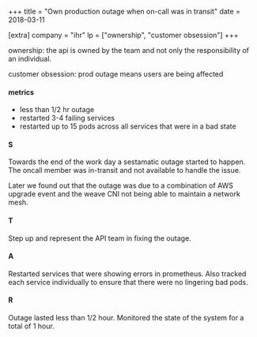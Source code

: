 +++
title = "Own production outage when on-call was in transit"
date = 2018-03-11

[extra]
company = "ihr"
lp = ["ownership", "customer obsession"]
+++

ownership: the api is owned by the team and not only the responsibility of an individual.

customer obsession: prod outage means users are being affected

#### metrics
- less than 1/2 hr outage
- restarted 3-4 failing services
- restarted up to 15 pods across all services that were in a bad state

#### S
Towards the end of the work day a sestamatic outage started to happen. The oncall member was in-transit and not available to handle the issue.

Later we found out that the outage was due to a combination of AWS upgrade event and the weave CNI not being able to maintain a network mesh.

#### T
Step up and represent the API team in fixing the outage.

#### A
Restarted services that were showing errors in prometheus. Also tracked each service individually to ensure that there were no lingering bad pods.

#### R
Outage lasted less than 1/2 hour. Monitored the state of the system for a total of 1 hour.

